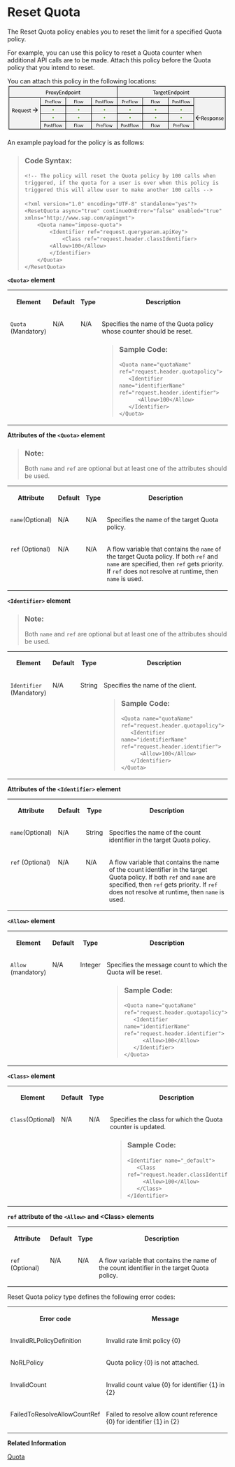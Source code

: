 <!-- loioe18ccb8f3e284f02b423e320a1f48bc1 -->

# Reset Quota

The Reset Quota policy enables you to reset the limit for a specified Quota policy.

For example, you can use this policy to reset a Quota counter when additional API calls are to be made. Attach this policy before the Quota policy that you intend to reset.

You can attach this policy in the following locations: ![](images/Flow_policy_116062b.png)

An example payload for the policy is as follows:

> ### Code Syntax:  
> ```
> <!-- The policy will reset the Quota policy by 100 calls when triggered, if the quota for a user is over when this policy is triggered this will allow user to make another 100 calls -->
> 
> <?xml version="1.0" encoding="UTF-8" standalone="yes"?>
> <ResetQuota async="true" continueOnError="false" enabled="true" xmlns="http://www.sap.com/apimgmt">
>     <Quota name="impose-quota">
>         <Identifier ref="request.queryparam.apiKey">
>             <Class ref="request.header.classIdentifier>
> 		  <Allow>100</Allow>
>         </Identifier>
>     </Quota>
> </ResetQuota>
> ```

**`<Quota>` element**


<table>
<tr>
<th valign="top">

Element

</th>
<th valign="top">

Default

</th>
<th valign="top">

Type

</th>
<th valign="top">

Description

</th>
</tr>
<tr>
<td valign="top">

`Quota` \(Mandatory\)

</td>
<td valign="top">

N/A

</td>
<td valign="top">

N/A

</td>
<td valign="top">

Specifies the name of the Quota policy whose counter should be reset.

> ### Sample Code:  
> ```
> <Quota name="quotaName"  ref="request.header.quotapolicy">
>    <Identifier name="identifierName" ref="request.header.identifier">
>       <Allow>100</Allow>
>    </Identifier>
> </Quota>
> ```



</td>
</tr>
</table>

**Attributes of the `<Quota>` element**

> ### Note:  
> Both `name` and `ref` are optional but at least one of the attributes should be used.


<table>
<tr>
<th valign="top">

Attribute

</th>
<th valign="top">

Default

</th>
<th valign="top">

Type

</th>
<th valign="top">

Description

</th>
</tr>
<tr>
<td valign="top">

`name`\(Optional\)

</td>
<td valign="top">

N/A

</td>
<td valign="top">

N/A

</td>
<td valign="top">

Specifies the name of the target Quota policy.

</td>
</tr>
<tr>
<td valign="top">

`ref` \(Optional\)

</td>
<td valign="top">

N/A

</td>
<td valign="top">

N/A

</td>
<td valign="top">

A flow variable that contains the `name` of the target Quota policy. If both `ref` and `name` are specified, then `ref` gets priority. If `ref` does not resolve at runtime, then `name` is used.

</td>
</tr>
</table>

**`<Identifier>` element**

> ### Note:  
> Both `name` and `ref` are optional but at least one of the attributes should be used.


<table>
<tr>
<th valign="top">

Element

</th>
<th valign="top">

Default

</th>
<th valign="top">

Type

</th>
<th valign="top">

Description

</th>
</tr>
<tr>
<td valign="top">

`Identifier` \(Mandatory\)

</td>
<td valign="top">

N/A

</td>
<td valign="top">

String

</td>
<td valign="top">

Specifies the name of the client.

> ### Sample Code:  
> ```
> <Quota name="quotaName"  ref="request.header.quotapolicy">
>    <Identifier name="identifierName" ref="request.header.identifier">
>       <Allow>100</Allow>
>    </Identifier>
> </Quota>
> ```



</td>
</tr>
</table>

**Attributes of the `<Identifier>` element**


<table>
<tr>
<th valign="top">

Attribute

</th>
<th valign="top">

Default

</th>
<th valign="top">

Type

</th>
<th valign="top">

Description

</th>
</tr>
<tr>
<td valign="top">

`name`\(Optional\)

</td>
<td valign="top">

N/A

</td>
<td valign="top">

String

</td>
<td valign="top">

Specifies the name of the count identifier in the target Quota policy.

</td>
</tr>
<tr>
<td valign="top">

`ref` \(Optional\)

</td>
<td valign="top">

N/A

</td>
<td valign="top">

N/A

</td>
<td valign="top">

A flow variable that contains the name of the count identifier in the target Quota policy. If both `ref` and `name` are specified, then `ref` gets priority. If `ref` does not resolve at runtime, then `name` is used.

</td>
</tr>
</table>

**`<Allow>` element**


<table>
<tr>
<th valign="top">

Element

</th>
<th valign="top">

Default

</th>
<th valign="top">

Type

</th>
<th valign="top">

Description

</th>
</tr>
<tr>
<td valign="top">

`Allow` \(mandatory\)

</td>
<td valign="top">

N/A

</td>
<td valign="top">

Integer

</td>
<td valign="top">

Specifies the message count to which the Quota will be reset.

> ### Sample Code:  
> ```
> <Quota name="quotaName"  ref="request.header.quotapolicy">
>    <Identifier name="identifierName" ref="request.header.identifier">
>       <Allow>100</Allow>
>    </Identifier>
> </Quota>
> ```



</td>
</tr>
</table>

**`<Class>` element**


<table>
<tr>
<th valign="top">

Element

</th>
<th valign="top">

Default

</th>
<th valign="top">

Type

</th>
<th valign="top">

Description

</th>
</tr>
<tr>
<td valign="top">

`Class`\(Optional\)

</td>
<td valign="top">

N/A

</td>
<td valign="top">

N/A

</td>
<td valign="top">

Specifies the class for which the Quota counter is updated.

> ### Sample Code:  
> ```
> <Identifier name="_default">
>    <Class ref="request.header.classIdentifier">
>      <Allow>100</Allow>
>    </Class>
> </Identifier>
> ```



</td>
</tr>
</table>

**`ref` attribute of the `<Allow>` and <Class\> elements**


<table>
<tr>
<th valign="top">

Attribute

</th>
<th valign="top">

Default

</th>
<th valign="top">

Type

</th>
<th valign="top">

Description

</th>
</tr>
<tr>
<td valign="top">

`ref` \(Optional\)

</td>
<td valign="top">

N/A

</td>
<td valign="top">

N/A

</td>
<td valign="top">

A flow variable that contains the name of the count identifier in the target Quota policy.

</td>
</tr>
</table>

Reset Quota policy type defines the following error codes:


<table>
<tr>
<th valign="top">

Error code

</th>
<th valign="top">

Message

</th>
</tr>
<tr>
<td valign="top">

InvalidRLPolicyDefinition

</td>
<td valign="top">

Invalid rate limit policy \{0\}

</td>
</tr>
<tr>
<td valign="top">

NoRLPolicy

</td>
<td valign="top">

Quota policy \{0\} is not attached.

</td>
</tr>
<tr>
<td valign="top">

InvalidCount

</td>
<td valign="top">

Invalid count value \{0\} for identifier \{1\} in \{2\}

</td>
</tr>
<tr>
<td valign="top">

FailedToResolveAllowCountRef

</td>
<td valign="top">

Failed to resolve allow count reference \{0\} for identifier \{1\} in \{2\}

</td>
</tr>
</table>

**Related Information**  


[Quota](quota-1f742c1.md "The Quota policy defines the number of request messages an application can submit to an API over a given period of time.")

